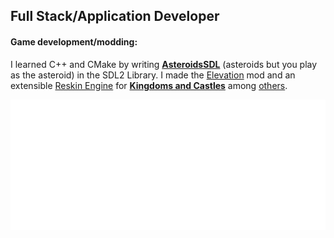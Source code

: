 ## Full Stack/Application Developer


#### Game development/modding:

I learned C++ and CMake by writing **[AsteroidsSDL](https://github.com/DaDevFox/AsteroidsSDL2)** (asteroids but you play as the asteroid) in the SDL2 Library. I made the [Elevation](https://github.com/DaDevFox/KCMod_Elevation) mod and an extensible [Reskin Engine](https://github.com/DaDevFox/KC_ReskinEngine) for **[Kingdoms and Castles](https://store.steampowered.com/app/569480/Kingdoms_and_Castles/)** among [others](https://github.com/DaDevFox/KCMods). 

<!--![code](./metrics.plugin.code.svg)-->
![calendar](./metrics.plugin.isocalendar.svg)



<!--
**DaDevFox/DaDevFox** is a ✨ _special_ ✨ repository because its `README.md` (this file) appears on your GitHub profile.

Here are some ideas to get you started:

- 🔭 I’m currently working on ...
- 🌱 I’m currently learning ...
- 👯 I’m looking to collaborate on ...
- 🤔 I’m looking for help with ...
- 💬 Ask me about ...
- 📫 How to reach me: ...
- 😄 Pronouns: ...
- ⚡ Fun fact: ...
-->
